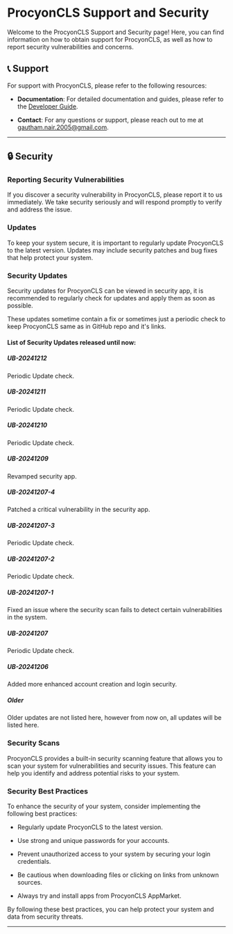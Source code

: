 # ProcyonCLS Support and Security

Welcome to the ProcyonCLS Support and Security page! Here, you can find information on how to obtain support for ProcyonCLS, as well as how to report security vulnerabilities and concerns.

## 📞 Support

For support with ProcyonCLS, please refer to the following resources:

- **Documentation**: For detailed documentation and guides, please refer to the [Developer Guide](Developer.md).

- **Contact**: For any questions or support, please reach out to me at [gautham.nair.2005@gmail.com](mailto:gautham.nair.2005@gmail.com).

---

## 🔒 Security

### Reporting Security Vulnerabilities

If you discover a security vulnerability in ProcyonCLS, please report it to us immediately. We take security seriously and will respond promptly to verify and address the issue.

### Updates

To keep your system secure, it is important to regularly update ProcyonCLS to the latest version. Updates may include security patches and bug fixes that help protect your system.

### Security Updates

Security updates for ProcyonCLS can be viewed in security app, it is recommended to regularly check for updates and apply them as soon as possible.

These updates sometime contain a fix or sometimes just a periodic check to keep ProcyonCLS same as in GitHub repo and it's links.

#### List of Security Updates released until now:

##### UB-20241212

Periodic Update check.

##### UB-20241211

Periodic Update check.

##### UB-20241210

Periodic Update check.

##### UB-20241209

Revamped security app.

##### UB-20241207-4

Patched a critical vulnerability in the security app.

##### UB-20241207-3

Periodic Update check.

##### UB-20241207-2

Periodic Update check.

##### UB-20241207-1

Fixed an issue where the security scan fails to detect certain vulnerabilities in the system.

##### UB-20241207

Periodic Update check.

##### UB-20241206

Added more enhanced account creation and login security.

##### Older

Older updates are not listed here, however from now on, all updates will be listed here.

### Security Scans

ProcyonCLS provides a built-in security scanning feature that allows you to scan your system for vulnerabilities and security issues. This feature can help you identify and address potential risks to your system.

### Security Best Practices

To enhance the security of your system, consider implementing the following best practices:

- Regularly update ProcyonCLS to the latest version.

- Use strong and unique passwords for your accounts.

- Prevent unauthorized access to your system by securing your login credentials.

- Be cautious when downloading files or clicking on links from unknown sources.

- Always try and install apps from ProcyonCLS AppMarket.

By following these best practices, you can help protect your system and data from security threats.

---